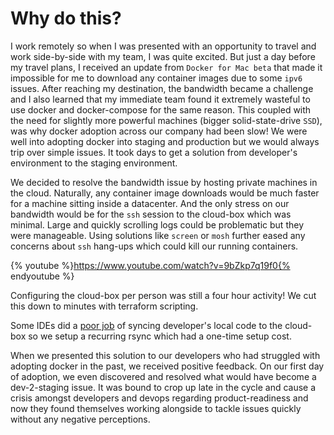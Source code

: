 # Why do this?

I work remotely so when I was presented with an opportunity to travel and work side-by-side with my team, I was quite excited. But just a day before my travel plans, I received an update from `Docker for Mac beta` that made it impossible for me to download any container images due to some `ipv6` issues. After reaching my destination, the bandwidth became a challenge and I also learned that my immediate team found it extremely wasteful to use docker and docker-compose for the same reason. This coupled with the need for slightly more powerful machines \(bigger solid-state-drive `SSD`\), was why docker adoption across our company had been slow! We were well into adopting docker into staging and production but we would always trip over simple issues. It took days to get a solution from developer's environment to the staging environment.

We decided to resolve the bandwidth issue by hosting private machines in the cloud. Naturally, any container image downloads would be much faster for a machine sitting inside a datacenter. And the only stress on our bandwidth would be for the `ssh` session to the cloud-box which was minimal. Large and quickly scrolling logs could be problematic but they were manageable. Using solutions like `screen` or `mosh` further eased any concerns about `ssh` hang-ups which could kill our running containers.

{% youtube %}https://www.youtube.com/watch?v=9bZkp7q19f0{% endyoutube %}

Configuring the cloud-box per person was still a four hour activity! We cut this down to minutes with terraform scripting.

Some IDEs did a [poor job](../chapter2/test.md#h5) of syncing developer's local code to the cloud-box so we setup a recurring rsync which had a one-time setup cost.

When we presented this solution to our developers who had struggled with adopting docker in the past, we received positive feedback. On our first day of adoption, we even discovered and resolved what would have become a dev-2-staging issue. It was bound to crop up late in the cycle and cause a crisis amongst developers and devops regarding product-readiness and now they found themselves working alongside to tackle issues quickly without any negative perceptions.